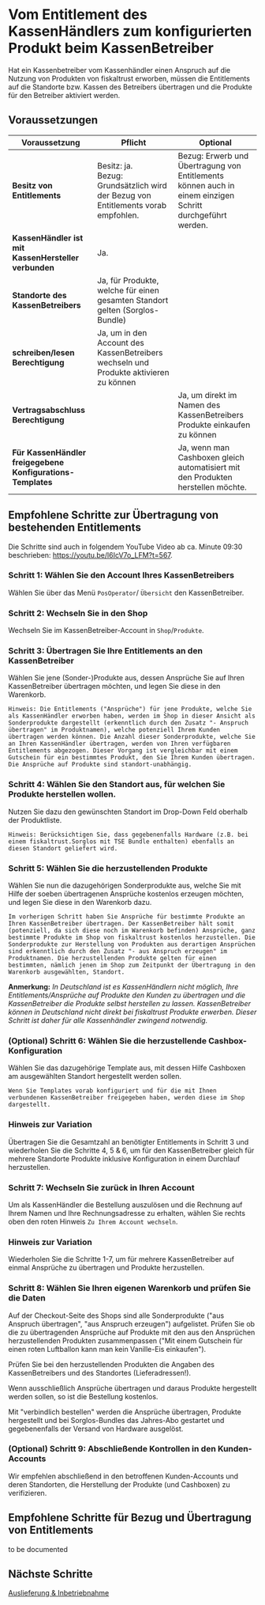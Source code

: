 # Vom Entitlement des KassenHändlers zum konfigurierten Produkt beim KassenBetreiber

Hat ein Kassenbetreiber vom Kassenhändler einen Anspruch auf die Nutzung von Produkten von fiskaltrust erworben, müssen die Entitlements auf die Standorte bzw. Kassen des Betreibers übertragen und die Produkte für den Betreiber aktiviert werden. 

## Voraussetzungen

| Voraussetzung                                               | Pflicht                                                      | Optional                                                     |
| ----------------------------------------------------------- | ------------------------------------------------------------ | ------------------------------------------------------------ |
| **Besitz von Entitlements**                                 | Besitz: ja.<br />Bezug: Grundsätzlich wird der Bezug von Entitlements vorab empfohlen. | Bezug: Erwerb und Übertragung von Entitlements können auch in einem einzigen Schritt durchgeführt werden. |
| **KassenHändler ist mit KassenHersteller verbunden**        | Ja.                                                          |                                                              |
| **Standorte des KassenBetreibers**                          | Ja, für Produkte, welche für einen gesamten Standort gelten (Sorglos-Bundle) |                                                              |
| **schreiben/lesen Berechtigung**                            | Ja, um in den Account des KassenBetreibers wechseln und Produkte aktivieren zu können |                                                              |
| **Vertragsabschluss Berechtigung**                          |                                                              | Ja, um direkt im Namen des KassenBetreibers Produkte einkaufen zu können |
| **Für KassenHändler freigegebene Konfigurations-Templates** |                                                              | Ja, wenn man Cashboxen gleich automatisiert mit den Produkten herstellen möchte. |

## Empfohlene Schritte zur Übertragung von bestehenden Entitlements

Die Schritte sind auch in folgendem YouTube Video ab ca. Minute 09:30 beschrieben: https://youtu.be/l6IcV7o_LFM?t=567.

### Schritt 1: Wählen Sie den Account Ihres KassenBetreibers 

Wählen Sie über das Menü `PosOperator`/ `Übersicht` den KassenBetreiber.

### Schritt 2: Wechseln Sie in den Shop

Wechseln Sie im KassenBetreiber-Account in `Shop`/`Produkte`.

### Schritt 3: Übertragen Sie Ihre Entitlements an den KassenBetreiber

Wählen Sie jene (Sonder-)Produkte aus, dessen Ansprüche Sie auf Ihren KassenBetreiber übertragen möchten, und legen Sie diese in den Warenkorb.

```
Hinweis: Die Entitlements ("Ansprüche") für jene Produkte, welche Sie als KassenHändler erworben haben, werden im Shop in dieser Ansicht als Sonderprodukte dargestellt (erkenntlich durch den Zusatz "- Anspruch übertragen" im Produktnamen), welche potenziell Ihrem Kunden übertragen werden können. Die Anzahl dieser Sonderprodukte, welche Sie an Ihren KassenHändler übertragen, werden von Ihren verfügbaren Entitlements abgezogen. Dieser Vorgang ist vergleichbar mit einem Gutschein für ein bestimmtes Produkt, den Sie Ihrem Kunden übertragen. Die Ansprüche auf Produkte sind standort-unabhängig.
```

### Schritt 4: Wählen Sie den Standort aus, für welchen Sie Produkte herstellen wollen.

Nutzen Sie dazu den gewünschten Standort im Drop-Down Feld oberhalb der Produktliste.

```
Hinweis: Berücksichtigen Sie, dass gegebenenfalls Hardware (z.B. bei einem fiskaltrust.Sorglos mit TSE Bundle enthalten) ebenfalls an diesen Standort geliefert wird.
```

### Schritt 5: Wählen Sie die herzustellenden Produkte

Wählen Sie nun die dazugehörigen Sonderprodukte aus, welche Sie mit Hilfe der soeben übertragenen Ansprüche kostenlos erzeugen möchten, und legen Sie diese in den Warenkorb dazu.

```
Im vorherigen Schritt haben Sie Ansprüche für bestimmte Produkte an Ihren KassenBetreiber übertragen. Der KassenBetreiber hält somit (potenziell, da sich diese noch im Warenkorb befinden) Ansprüche, ganz bestimmte Produkte im Shop von fiskaltrust kostenlos herzustellen. Die Sonderprodukte zur Herstellung von Produkten aus derartigen Ansprüchen sind erkenntlich durch den Zusatz "- aus Anspruch erzeugen" im Produktnamen. Die herzustellenden Produkte gelten für einen bestimmten, nämlich jenen im Shop zum Zeitpunkt der Übertragung in den Warenkorb ausgewählten, Standort.
```

**Anmerkung:** *In Deutschland ist es KassenHändlern nicht möglich, Ihre Entitlements/Ansprüche auf Produkte den Kunden zu übertragen und die KassenBetreiber die Produkte selbst herstellen zu lassen. KassenBetreiber können in Deutschland nicht direkt bei fiskaltrust Produkte erwerben. Dieser Schritt ist daher für alle Kassenhändler zwingend notwendig.*

### (Optional) Schritt 6: Wählen Sie die herzustellende Cashbox-Konfiguration

Wählen Sie das dazugehörige Template aus, mit dessen Hilfe Cashboxen am ausgewählten Standort hergestellt werden sollen. 

```
Wenn Sie Templates vorab konfiguriert und für die mit Ihnen verbundenen KassenBetreiber freigegeben haben, werden diese im Shop dargestellt.
```

### Hinweis zur Variation

Übertragen Sie die Gesamtzahl an benötigter Entitlements in Schritt 3 und wiederholen Sie die Schritte 4, 5 & 6, um für den KassenBetreiber gleich für mehrere Standorte Produkte inklusive Konfiguration in einem Durchlauf herzustellen.

### Schritt 7: Wechseln Sie zurück in Ihren Account

Um als KassenHändler die Bestellung auszulösen und die Rechnung auf Ihrem Namen und Ihre Rechnungsadresse zu erhalten, wählen Sie rechts oben den roten Hinweis `Zu Ihrem Account wechseln`.

### Hinweis zur Variation

Wiederholen Sie die Schritte 1-7, um für mehrere KassenBetreiber auf einmal Ansprüche zu übertragen und Produkte herzustellen.

### Schritt 8: Wählen Sie Ihren eigenen Warenkorb und prüfen Sie die Daten

Auf der Checkout-Seite des Shops sind alle Sonderprodukte ("aus Anspruch übertragen", "aus Anspruch erzeugen") aufgelistet. Prüfen Sie ob die zu übertragenden Ansprüche auf Produkte mit den aus den Ansprüchen herzustellenden Produkten zusammenpassen ("Mit einem Gutschein für einen roten Luftballon kann man kein Vanille-Eis einkaufen").

Prüfen Sie bei den herzustellenden Produkten die Angaben des KassenBetreibers und des Standortes (Lieferadressen!).

Wenn ausschließlich Ansprüche übertragen und daraus Produkte hergestellt werden sollen, so ist die Bestellung kostenlos.

Mit "verbindlich bestellen" werden die Ansprüche übertragen, Produkte hergestellt und bei Sorglos-Bundles das Jahres-Abo gestartet und gegebenenfalls der Versand von Hardware ausgelöst. 

### (Optional) Schritt 9: Abschließende Kontrollen in den Kunden-Accounts

Wir empfehlen abschließend in den betroffenen Kunden-Accounts und deren Standorten, die Herstellung der Produkte (und Cashboxen) zu verifizieren.

## Empfohlene Schritte für Bezug und Übertragung von Entitlements

to be documented

## Nächste Schritte

[Auslieferung & Inbetriebnahme](https://github.com/fiskaltrust/productdescription-de-doc/blob/master/for-posdealers/getting-started.md#13-auslieferung--inbetriebnahme)
